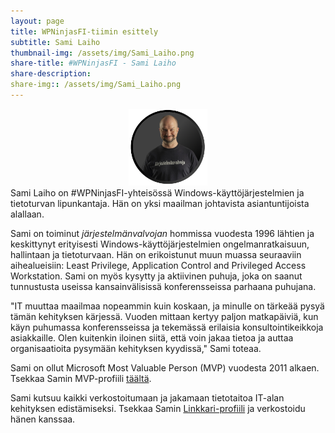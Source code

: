 ```yaml
---
layout: page
title: WPNinjasFI-tiimin esittely
subtitle: Sami Laiho
thumbnail-img: /assets/img/Sami_Laiho.png
share-title: #WPNinjasFI - Sami Laiho
share-description: 
share-img:: /assets/img/Sami_Laiho.png
---
```

<div align="center">
  <img src="/assets/img/Sami_Laiho.png" width="25%">
</div>
Sami Laiho on #WPNinjasFI-yhteisössä Windows-käyttöjärjestelmien ja tietoturvan lipunkantaja. Hän on yksi maailman johtavista asiantuntijoista alallaan.

Sami on toiminut _järjestelmänvalvojan_ hommissa vuodesta 1996 lähtien ja keskittynyt erityisesti Windows-käyttöjärjestelmien ongelmanratkaisuun, hallintaan ja tietoturvaan. Hän on erikoistunut muun muassa seuraaviin aihealueisiin: Least Privilege, Application Control and Privileged Access Workstation. Sami on myös kysytty ja aktiivinen puhuja, joka on saanut tunnustusta useissa kansainvälisissä konferensseissa parhaana puhujana.

"IT muuttaa maailmaa nopeammin kuin koskaan, ja minulle on tärkeää pysyä tämän kehityksen kärjessä. Vuoden mittaan kertyy paljon matkapäiviä, kun käyn puhumassa konferensseissa ja tekemässä erilaisia konsultointikeikkoja asiakkaille. Olen kuitenkin iloinen siitä, että voin jakaa tietoa ja auttaa organisaatioita pysymään kehityksen kyydissä," Sami toteaa.

Sami on ollut Microsoft Most Valuable Person (MVP) vuodesta 2011 alkaen. Tsekkaa Samin MVP-profiili <a href="https://mvp.microsoft.com/en-US/mvp/profile/cbb970c0-3c9a-e411-93f2-9cb65495d3c4" target="_blank">täältä</a>.

Sami kutsuu kaikki verkostoitumaan ja jakamaan tietotaitoa IT-alan kehityksen edistämiseksi. Tsekkaa Samin <a href="https://www.linkedin.com/in/samilaiho/" target="_blank">Linkkari-profiili</a> ja verkostoidu hänen kanssaa.
